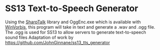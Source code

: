 # SS13 Text-to-Speech Generator

Using the [SharpTalk](https://github.com/whatsecretproject/SharpTalk) library and OggEnc.exe which is available with [WinVorbis](http://www.stationplaylist.com/winvorbis/), this program will take in text and generate a .wav and .ogg file. The .ogg is used for SS13 to allow servers to generate text-to-speech sound files
Adaptation of work by https://github.com/JohnGinnane/ss13_tts_generator
